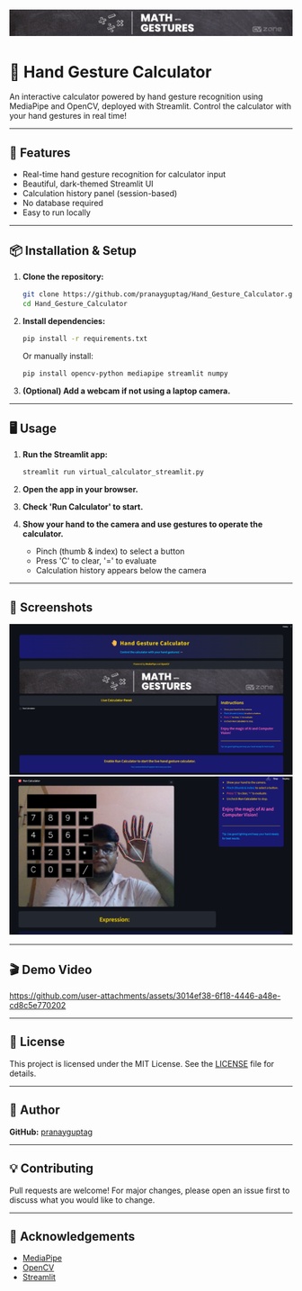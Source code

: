# ![Maths Gesture Banner](MathGestures.png)
# 🤚 Hand Gesture Calculator

An interactive calculator powered by hand gesture recognition using MediaPipe and OpenCV, deployed with Streamlit. Control the calculator with your hand gestures in real time!

---

## 🚀 Features
- Real-time hand gesture recognition for calculator input
- Beautiful, dark-themed Streamlit UI
- Calculation history panel (session-based)
- No database required
- Easy to run locally

---

## 📦 Installation & Setup

1. **Clone the repository:**
	```bash
	git clone https://github.com/pranayguptag/Hand_Gesture_Calculator.git
	cd Hand_Gesture_Calculator
	```

2. **Install dependencies:**
	```bash
	pip install -r requirements.txt
	```
	Or manually install:
	```bash
	pip install opencv-python mediapipe streamlit numpy
	```

3. **(Optional) Add a webcam if not using a laptop camera.**

---

## 🖥️ Usage

1. **Run the Streamlit app:**
	```bash
	streamlit run virtual_calculator_streamlit.py
	```

2. **Open the app in your browser.**

3. **Check 'Run Calculator' to start.**

4. **Show your hand to the camera and use gestures to operate the calculator.**
	- Pinch (thumb & index) to select a button
	- Press 'C' to clear, '=' to evaluate
	- Calculation history appears below the camera

---

## 📸 Screenshots

![Calculator UI](https://github.com/pranayguptag/Hand_Gesture_Calculator/blob/main/Media/Home.png)
![Hand Gesture Example](https://github.com/pranayguptag/Hand_Gesture_Calculator/blob/main/Media/Cam.png)

---

## 🎬 Demo Video

https://github.com/user-attachments/assets/3014ef38-6f18-4446-a48e-cd8c5e770202

---

## 📝 License

This project is licensed under the MIT License. See the [LICENSE](LICENSE) file for details.

---

## 👤 Author

**GitHub:** [pranayguptag](https://github.com/pranayguptag)

---

## 💡 Contributing

Pull requests are welcome! For major changes, please open an issue first to discuss what you would like to change.

---

## 📄 Acknowledgements
- [MediaPipe](https://mediapipe.dev/)
- [OpenCV](https://opencv.org/)
- [Streamlit](https://streamlit.io/)
